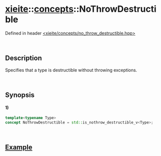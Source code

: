 # [xieite](../../xieite.md)\:\:[concepts](../../concepts.md)\:\:NoThrowDestructible
Defined in header [<xieite/concepts/no_throw_destructible.hpp>](../../../include/xieite/concepts/no_throw_destructible.hpp)

&nbsp;

## Description
Specifies that a type is destructible without throwing exceptions.

&nbsp;

## Synopsis
#### 1)
```cpp
template<typename Type>
concept NoThrowDestructible = std::is_nothrow_destructible_v<Type>;
```

&nbsp;

## [Example](https://en.cppreference.com/w/cpp/types/is_destructible#Example)
